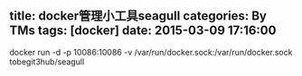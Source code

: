 title: docker管理小工具seagull
categories: By TMs
tags: [docker]
date: 2015-03-09 17:16:00
---

docker run -d -p 10086:10086 -v /var/run/docker.sock:/var/run/docker.sock tobegit3hub/seagull
